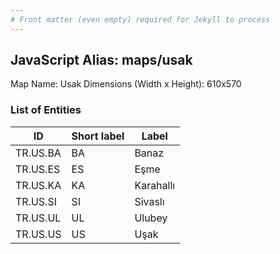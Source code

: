 ```yaml
---
# Front matter (even empty) required for Jekyll to process
---
```


## JavaScript Alias: maps/usak

Map Name: Usak
Dimensions (Width x Height): 610x570





### List of Entities

ID | Short label | Label
---|---|---|
TR.US.BA | BA | Banaz
TR.US.ES | ES | Eşme
TR.US.KA | KA | Karahallı
TR.US.SI | SI | Sivaslı
TR.US.UL | UL | Ulubey
TR.US.US | US | Uşak